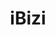 ---
layout: pid
title: iBizi
owner: Paul Trandem
license: Mix of licenses (MIT, CC BY-SA 4.0)
site: http://github.com/ptrandem/ibizi/
source: http://github.com/ptrandem/ibizi/
---